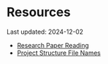 # Resources

Last updated: 2024-12-02

- [Research Paper Reading](research_paper_reading.md)
- [Project Structure File Names](project_structure_file_names.md)
